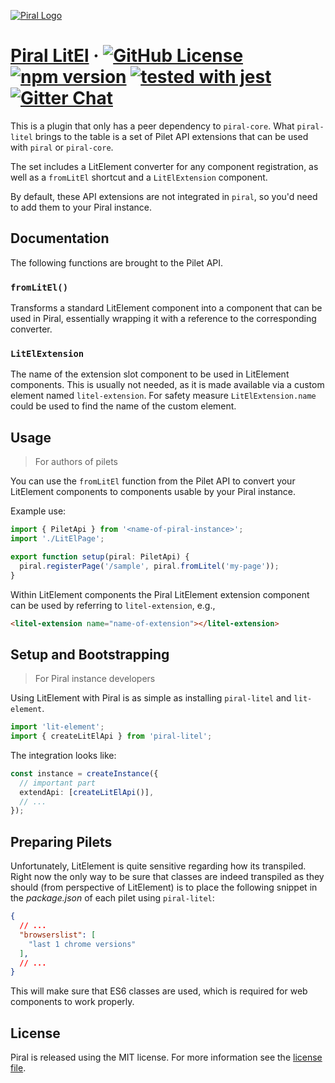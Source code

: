 [![Piral Logo](https://github.com/smapiot/piral/raw/master/docs/assets/logo.png)](https://piral.io)

# [Piral LitEl](https://piral.io) &middot; [![GitHub License](https://img.shields.io/badge/license-MIT-blue.svg)](https://github.com/smapiot/piral/blob/master/LICENSE) [![npm version](https://img.shields.io/npm/v/piral-litel.svg?style=flat)](https://www.npmjs.com/package/piral-litel) [![tested with jest](https://img.shields.io/badge/tested_with-jest-99424f.svg)](https://jestjs.io) [![Gitter Chat](https://badges.gitter.im/gitterHQ/gitter.png)](https://gitter.im/piral-io/community)

This is a plugin that only has a peer dependency to `piral-core`. What `piral-litel` brings to the table is a set of Pilet API extensions that can be used with `piral` or `piral-core`.

The set includes a LitElement converter for any component registration, as well as a `fromLitEl` shortcut and a `LitElExtension` component.

By default, these API extensions are not integrated in `piral`, so you'd need to add them to your Piral instance.

## Documentation

The following functions are brought to the Pilet API.

### `fromLitEl()`

Transforms a standard LitElement component into a component that can be used in Piral, essentially wrapping it with a reference to the corresponding converter.

### `LitElExtension`

The name of the extension slot component to be used in LitElement components. This is usually not needed, as it is made available via a custom element named `litel-extension`. For safety measure `LitElExtension.name` could be used to find the name of the custom element.

## Usage

> For authors of pilets

You can use the `fromLitEl` function from the Pilet API to convert your LitElement components to components usable by your Piral instance.

Example use:

```ts
import { PiletApi } from '<name-of-piral-instance>';
import './LitElPage';

export function setup(piral: PiletApi) {
  piral.registerPage('/sample', piral.fromLitel('my-page'));
}
```

Within LitElement components the Piral LitElement extension component can be used by referring to `litel-extension`, e.g.,

```html
<litel-extension name="name-of-extension"></litel-extension>
```

## Setup and Bootstrapping

> For Piral instance developers

Using LitElement with Piral is as simple as installing `piral-litel` and `lit-element`.

```ts
import 'lit-element';
import { createLitElApi } from 'piral-litel';
```

The integration looks like:

```ts
const instance = createInstance({
  // important part
  extendApi: [createLitElApi()],
  // ...
});
```

## Preparing Pilets

Unfortunately, LitElement is quite sensitive regarding how its transpiled. Right now the only way to be sure that classes are indeed transpiled as they should (from perspective of LitElement) is to place the following snippet in the *package.json* of each pilet using `piral-litel`:

```json
{
  // ...
  "browserslist": [
    "last 1 chrome versions"
  ],
  // ...
}
```

This will make sure that ES6 classes are used, which is required for web components to work properly.

## License

Piral is released using the MIT license. For more information see the [license file](./LICENSE).
